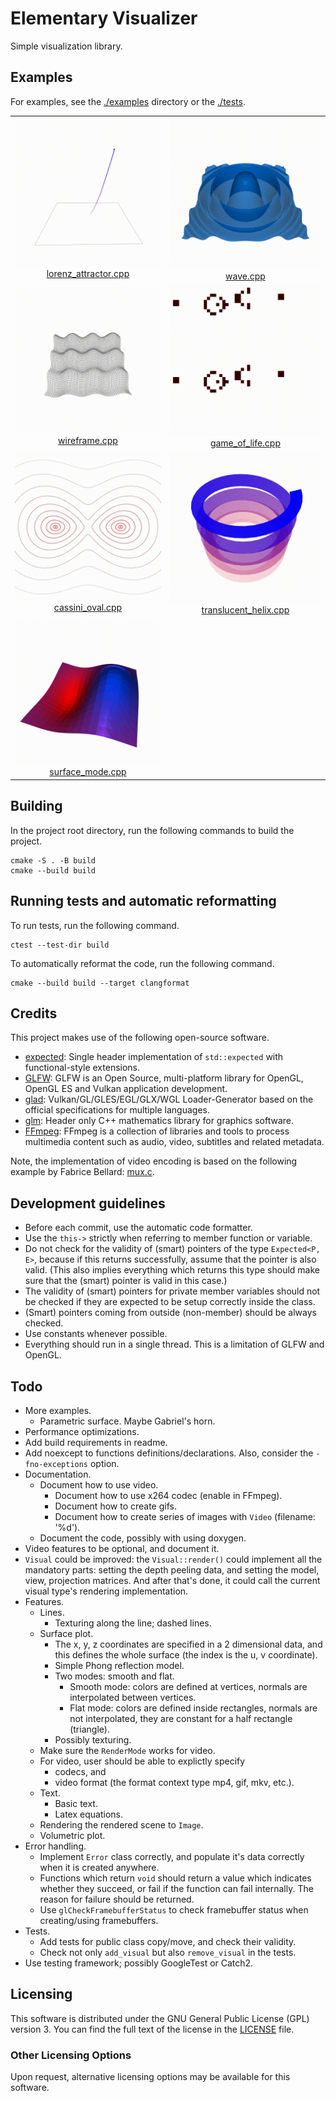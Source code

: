 # Elementary Visualizer

Simple visualization library.

## Examples

For examples, see the [./examples](examples) directory or the [./tests](tests).

<table>
  <tr>
    <td align="center">
      <img src="./examples/lorenz_attractor.gif" alt="Lorenz attractor example"/>
      <a href="./examples/lorenz_attractor.cpp">lorenz_attractor.cpp</a>
    </td>
    <td align="center">
      <img src="./examples/wave.gif" alt="Wave example"/>
      <a href="./examples/wave.cpp">wave.cpp</a>
    </td>
  </tr>
  <tr>
    <td align="center">
      <img src="./examples/wireframe.gif" alt="Wireframe example"/>
      <a href="./examples/wireframe.cpp">wireframe.cpp</a>
    </td>
    <td align="center">
      <img src="./examples/game_of_life.gif" alt="Game of life example"/>
      <a href="./examples/game_of_life.cpp">game_of_life.cpp</a>
    </td>
  </tr>
  <tr>
    <td align="center">
      <img src="./examples/cassini_oval.gif" alt="Cassini oval example"/>
      <a href="./examples/cassini_oval.cpp">cassini_oval.cpp</a>
    </td>
    <td align="center">
      <img src="./examples/translucent_helix.gif" alt="Translucent helix example"/>
      <a href="./examples/translucent_helix.cpp">translucent_helix.cpp</a>
    </td>
  </tr>
  <tr>
    <td align="center">
      <img src="./examples/surface_mode.gif" alt="Surface mode example"/>
      <a href="./examples/surface_mode.cpp">surface_mode.cpp</a>
    </td>
    <td align="center">
    </td>
  </tr>
</table>

## Building

In the project root directory, run the following commands to build the project.

```
cmake -S . -B build
cmake --build build
```

## Running tests and automatic reformatting

To run tests, run the following command.
```
ctest --test-dir build
```

To automatically reformat the code, run the following command.
```
cmake --build build --target clangformat
```

## Credits

This project makes use of the following open-source software.

- [expected](https://github.com/TartanLlama/expected.git): Single header implementation of `std::expected` with functional-style extensions.
- [GLFW](https://www.glfw.org/): GLFW is an Open Source, multi-platform library for OpenGL, OpenGL ES and Vulkan application development.
- [glad](https://github.com/Dav1dde/glad.git): Vulkan/GL/GLES/EGL/GLX/WGL Loader-Generator based on the official specifications for multiple languages.
- [glm](https://github.com/g-truc/glm.git): Header only C++ mathematics library for graphics software.
- [FFmpeg](https://ffmpeg.org/): FFmpeg is a collection of libraries and tools to process multimedia content such as audio, video, subtitles and related metadata.

Note, the implementation of video encoding is based on the following example by Fabrice Bellard: [mux.c](https://git.ffmpeg.org/gitweb/ffmpeg.git/blob/HEAD:/doc/examples/mux.c).

## Development guidelines

* Before each commit, use the automatic code formatter.
* Use the `this->` strictly when referring to member function or variable.
* Do not check for the validity of (smart) pointers of the type
  `Expected<P, E>`, because if this returns successfully,
  assume that the pointer is also valid.
  (This also implies everything which returns this type
  should make sure that the (smart) pointer is valid in this case.)
* The validity of (smart) pointers for private member variables
  should not be checked if they are expected
  to be setup correctly inside the class.
* (Smart) pointers coming from outside (non-member)
  should be always checked.
* Use constants whenever possible.
* Everything should run in a single thread.
  This is a limitation of GLFW and OpenGL.

## Todo

* More examples.
  * Parametric surface. Maybe Gabriel's horn.
* Performance optimizations.
* Add build requirements in readme.
* Add noexcept to functions definitions/declarations.
  Also, consider the `-fno-exceptions` option.
* Documentation.
  * Document how to use video.
    * Document how to use x264 codec (enable in FFmpeg).
    * Document how to create gifs.
    * Document how to create series of images with `Video` (filename: '%d').
  * Document the code, possibly with using doxygen.
* Video features to be optional, and document it.
* `Visual` could be improved: the `Visual::render()`
  could implement all the mandatory parts: setting the depth peeling data,
  and setting the model, view, projection matrices. And after that's done,
  it could call the current visual type's rendering implementation.
* Features.
  * Lines.
    * Texturing along the line; dashed lines.
  * Surface plot.
    * The x, y, z coordinates are specified
      in a 2 dimensional data,
      and this defines the whole surface
      (the index is the u, v coordinate).
    * Simple Phong reflection model.
    * Two modes: smooth and flat.
      * Smooth mode: colors are defined at vertices,
        normals are interpolated between vertices.
      * Flat mode: colors are defined inside rectangles,
        normals are not interpolated,
        they are constant for a half rectangle (triangle).
    * Possibly texturing.
  * Make sure the `RenderMode` works for video.
  * For video, user should be able to explictly specify
    * codecs, and
    * video format (the format context type mp4, gif, mkv, etc.).
  * Text.
    * Basic text.
    * Latex equations.
  * Rendering the rendered scene to `Image`.
  * Volumetric plot.
* Error handling.
  * Implement `Error` class correctly, and populate
    it's data correctly when it is created anywhere.
  * Functions which return `void` should return
    a value which indicates whether they succeed,
    or fail if the function can fail internally.
    The reason for failure should be returned.
  * Use `glCheckFramebufferStatus` to check framebuffer status
    when creating/using framebuffers.
* Tests.
  * Add tests for public class copy/move, and check their validity.
  * Check not only `add_visual` but also `remove_visual` in the tests.
* Use testing framework; possibly GoogleTest or Catch2.

## Licensing

This software is distributed under the GNU General Public License (GPL) version 3. You can find the full text of the license in the [LICENSE](LICENSE.txt) file.

### Other Licensing Options

Upon request, alternative licensing options may be available for this software.

